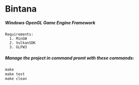 # Bintana
<h5>Windows OpenGL Game Engine Framework</h5>

```req
Requirements:
  1. MinGW
  2. VulkanSDK
  3. GLFW3
```
<h5>Manage the project in command promt with these commands:</h5>

```makefile
make
make test
make clean
```
